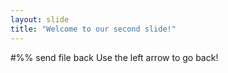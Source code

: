 ```yaml
---
layout: slide
title: "Welcome to our second slide!"
---
```

#%% send file back
Use the left arrow to go back!
